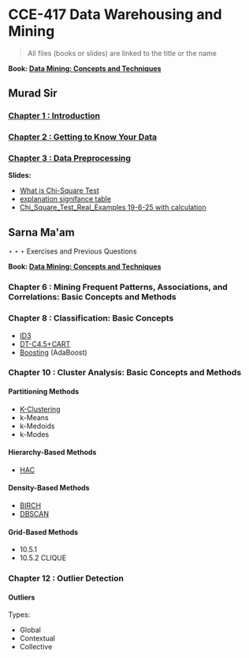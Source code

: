 # CCE-417 Data Warehousing and Mining

> All files (books or slides) are linked to the title or the name

**Book: [Data Mining: Concepts and Techniques](https://t.me/c/1734256119/3086/3579)**

## Murad Sir

### [Chapter 1 : Introduction](https://t.me/c/1734256119/3086/3590)

### [Chapter 2 : Getting to Know Your Data](https://t.me/c/1734256119/3086/3615)

### [Chapter 3 : Data Preprocessing](https://t.me/c/1734256119/3086/3718)

**Slides:**

- [What is Chi-Square Test](https://t.me/c/1734256119/3086/3915)
- [explanation signifance table](https://t.me/c/1734256119/3086/3914)
- [Chi_Square_Test_Real_Examples 19-6-25 with calculation](https://t.me/c/1734256119/3086/3916)

## Sarna Ma'am

$\star \star \star$ Exercises and Previous Questions

**Book: [Data Mining: Concepts and Techniques](https://t.me/c/1734256119/3086/3607)**

### Chapter 6 : Mining Frequent Patterns,  Associations, and Correlations:  Basic Concepts and Methods

### Chapter 8 : Classification: Basic Concepts

- [ID3](https://t.me/c/1734256119/3086/3707?single)
- [DT-C4.5+CART](https://t.me/c/1734256119/3086/3706?single)
- [Boosting](https://t.me/c/1734256119/3086/3918) (AdaBoost)

### Chapter 10 : Cluster Analysis: Basic  Concepts and Methods

#### Partitioning Methods

- [K-Clustering](https://t.me/c/1734256119/3086/3921)
- k-Means
- k-Medoids
- k-Modes

#### Hierarchy-Based Methods

- [HAC](https://t.me/c/1734256119/3086/3920)

#### Density-Based Methods

- [BIRCH](https://t.me/c/1734256119/3086/3917)
- [DBSCAN](https://t.me/c/1734256119/3086/3919)

#### Grid-Based Methods

- 10.5.1
- 10.5.2 CLIQUE

### Chapter 12 : Outlier Detection

#### Outliers

Types:

- Global
- Contextual
- Collective
